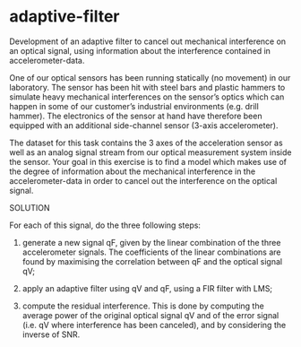 # adaptive-filter

Development of an adaptive filter to cancel out mechanical interference on an optical signal, using information about the interference contained in accelerometer-data.


One of our optical sensors has been running statically (no movement) in our laboratory.
The sensor has been hit with steel bars and plastic hammers to simulate heavy mechanical interferences on the sensor’s optics which can happen in some of our customer’s industrial environments (e.g. drill hammer). The electronics of the sensor at hand have therefore been equipped with an additional side-channel sensor (3-axis accelerometer).

The dataset for this task contains the 3 axes of the acceleration sensor as well as an analog signal stream from our optical measurement system inside the sensor. Your goal in this exercise is to find a model which makes use of the degree of information about the mechanical interference in the accelerometer-data in order to cancel out the interference on the optical signal.


SOLUTION

For each of this signal, do the three following steps:

1) generate a new signal qF, given by the linear combination of the three accelerometer signals. The coefficients of the linear combinations are found by maximising the correlation between qF and the optical signal qV;

2) apply an adaptive filter using qV and qF, using a FIR filter with LMS;

3) compute the residual interference. This is done by computing the average power of the original optical signal qV and of the error signal (i.e. qV where interference has been canceled), and by considering the inverse of SNR.
